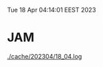 Tue 18 Apr 04:14:01 EEST 2023
# JAM
<a href='./cache/202304/18_04.log'>./cache/202304/18_04.log</a>
